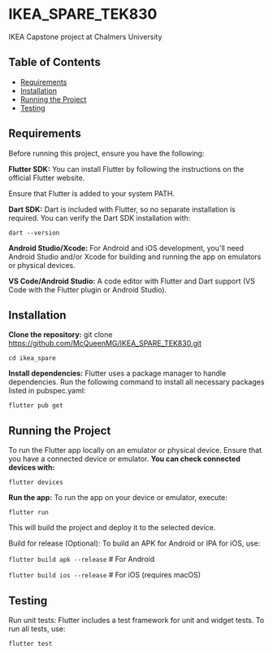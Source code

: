 # IKEA_SPARE_TEK830
IKEA Capstone project at Chalmers University


## Table of Contents
- [Requirements](#requirements)
- [Installation](#installation)
- [Running the Project](#running-the-project)
- [Testing](#testing)



## Requirements
Before running this project, ensure you have the following:

**Flutter SDK:**
You can install Flutter by following the instructions on the official Flutter website.

Ensure that Flutter is added to your system PATH.

**Dart SDK:**
Dart is included with Flutter, so no separate installation is required. You can verify the Dart SDK installation with:

```dart --version```

**Android Studio/Xcode:** 
For Android and iOS development, you'll need Android Studio and/or Xcode for building and running the app on emulators or physical devices.

**VS Code/Android Studio:**
A code editor with Flutter and Dart support (VS Code with the Flutter plugin or Android Studio).

## Installation

**Clone the repository:**
git clone https://github.com/McQueenMG/IKEA_SPARE_TEK830.git

```cd ikea_spare```

**Install dependencies:**
Flutter uses a package manager to handle dependencies. Run the following command to install all necessary packages listed in pubspec.yaml:

```flutter pub get```

## Running the Project
To run the Flutter app locally on an emulator or physical device. Ensure that you have a connected device or emulator.
**You can check connected devices with:**

```flutter devices```

**Run the app:** 
To run the app on your device or emulator, execute:

```flutter run```

This will build the project and deploy it to the selected device.

Build for release (Optional): To build an APK for Android or IPA for iOS, use:

`flutter build apk --release`    # For Android

`flutter build ios --release`    # For iOS (requires macOS)

## Testing
Run unit tests: Flutter includes a test framework for unit and widget tests. To run all tests, use:

```flutter test```

